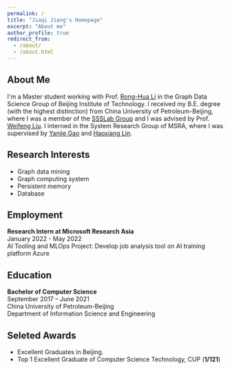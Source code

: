 ```yaml
---
permalink: /
title: "Jiaqi Jiang's Homepage"
excerpt: "About me"
author_profile: true
redirect_from: 
  - /about/
  - /about.html
---
```


## About Me

I'm a Master student working with Prof. [Rong-Hua Li](https://ronghuali.github.io/) in the Graph Data Science Group of Beijing Institute of Technology. I received my B.E. degree (with the highest distinction) from  China University of Petroleum-Beijing, where I was a member of the [SSSLab Group](https://www.ssslab.cn/) and I was advised by Prof. [Weifeng Liu](https://scholar.google.com/citations?user=6WLOuroAAAAJ&hl=zh-CN&oi=ao). I interned in the System Research Group of MSRA, where I was supervised by [Yanjie Gao](https://www.microsoft.com/en-us/research/people/yanjga/) and [Haoxiang Lin](https://www.microsoft.com/en-us/research/people/haoxlin/).


## Research Interests

- Graph data mining
- Graph computing system
- Persistent memory
- Database


## Employment
**Research Intern at Microsoft Research Asia**
<br>
January 2022 - May 2022
<br>
AI Tooling and MLOps Project: Develop job analysis tool on AI training platform Azure

## Education
**Bachelor of Computer Science**
<br>
September 2017 – June 2021
<br>
China University of Petroleum-Beijing
<br>
Department of Information Science and Engineering
<br>
<!-- <br> -->

## Seleted Awards
- Excellent Graduates in Beijing. 
- Top 1 Excellent Graduate of Computer Science Technology, CUP (**1/121**)

<!-- <br> -->
